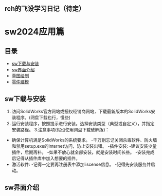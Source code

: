 ## rch的飞设学习日记（待定）
# sw2024应用篇
## 目录
- [sw下载与安装](#sw下载与安装)
- [sw界面介绍](#sw界面介绍)
- [草图绘制](#草图绘制)
- [零件建模](#零件建模) 
## sw下载与安装
1. 访问SolidWorks官方网站或授权经销商网站，下载最新版本的SolidWorks安装程序。(网盘下载也行，慢些)
2. 运行安装程序，按照提示进行安装。选择安装类型（典型或自定义），并指定安装路径。
3.注意事项(假设使用网盘下载破解版)：
- 确保计算机满足SolidWorks的系统要求。
-千万别忘记关闭杀毒软件、防火墙和禁用setup.exe的Internet访问，防止安装出错。
-插件安装:
  -建议安装少量插件，后期再补。
  -如果不放心就全部安装，就是安装时间长些。
  -安装完成后记得从插件库中加入想要的插件。
- 激活软件:
  -记得一定要再注册表中添加liscense信息。
  -记得先安装服务并启动。
## sw界面介绍
